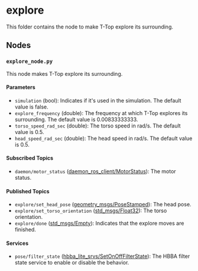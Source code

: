 # explore

This folder contains the node to make T-Top explore its surrounding.

## Nodes

### `explore_node.py`

This node makes T-Top explore its surrounding.

#### Parameters

- `simulation` (bool): Indicates if it's used in the simulation. The default value is false.
- `explore_frequency` (double): The frequency at which T-Top explores its surrounding. The default value is 0.00833333333.
- `torso_speed_rad_sec` (double): The torso speed in rad/s. The default value is 0.5.
- `head_speed_rad_sec` (double): The head speed in rad/s. The default value is 0.5.

#### Subscribed Topics

- `daemon/motor_status` ([daemon_ros_client/MotorStatus](../../daemon_ros_client/msg/MotorStatus.msg)): The motor status.

#### Published Topics

- `explore/set_head_pose` ([geometry_msgs/PoseStamped](https://docs.ros.org/en/humble/p/geometry_msgs/interfaces/msg/PoseStamped.html)):
  The head pose.
- `explore/set_torso_orientation` ([std_msgs/Float32](https://docs.ros.org/en/humble/p/std_msgs/interfaces/msg/Float32.html)): The
  torso orientation.
- `explore/done` ([std_msgs/Empty](https://docs.ros.org/en/humble/p/std_msgs/interfaces/msg/Empty.html)): Indicates that the
  explore moves are finished.

#### Services

- `pose/filter_state` ([hbba_lite_srvs/SetOnOffFilterState](../../utils/hbba_lite/hbba_lite_srvs/srv/SetOnOffFilterState.srv)): The HBBA filter
  state service to enable or disable the behavior.
